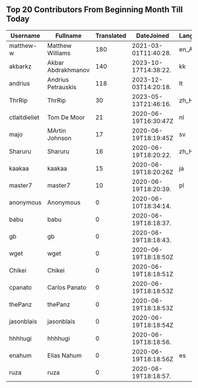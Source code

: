 ## Top 20 Contributors From Beginning Month Till Today ##
|Username|Fullname|Translated|DateJoined|Language|
|--------|--------|----------|----------|-------|
|matthew-w|Matthew Williams|180|2021-03-01T11:40:28.|en_AU|
|akbarkz|Akbar Abdrakhmanov|140|2023-10-17T14:38:22.|kk|
|andrius|Andrius Petrauskis|118|2023-12-03T14:20:18.|lt|
|ThrRip|ThrRip|30|2023-05-13T21:46:16.|zh_Hans|
|ctlaltdieliet|Tom De Moor|21|2020-06-19T16:30:47Z|nl|
|majo|MArtin Johnson|17|2020-06-19T18:19:45Z|sv|
|Sharuru|Sharuru|16|2020-06-19T18:20:22.|zh_Hans|
|kaakaa|kaakaa|15|2020-06-19T18:20:26Z|ja|
|master7|master7|10|2020-06-19T18:20:39.|pl|
|anonymous|Anonymous|0|2020-06-10T18:34:14.||
|babu|babu|0|2020-06-19T18:18:37.||
|gb|gb|0|2020-06-19T18:18:43.||
|wget|wget|0|2020-06-19T18:18:50Z||
|Chikei|Chikei|0|2020-06-19T18:18:51Z||
|cpanato|Carlos Panato|0|2020-06-19T18:18:53Z||
|thePanz|thePanz|0|2020-06-19T18:18:53Z||
|jasonblais|jasonblais|0|2020-06-19T18:18:54Z||
|hhhhugi|hhhhugi|0|2020-06-19T18:18:56.||
|enahum|Elias  Nahum|0|2020-06-19T18:18:56Z|es|
|ruza|ruza|0|2020-06-19T18:18:57.||
